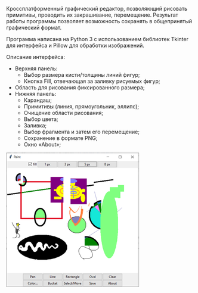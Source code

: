 Кроссплатформенный графический редактор, позволяющий рисовать примитивы, проводить их закрашивание, перемещение. Результат работы программы позволяет возможность сохранять в общепринятый графический формат.

Программа написана на Python 3 с использованием библиотек Tkinter для интерфейса и Pillow для обработки изображений.

Описание интерфейса:
* Верхняя панель:
  + Выбор размера кисти/толщины линий фигур;
  + Кнопка Fill, отвечающая за заливку рисуемых фигур;
* Область для рисования фиксированного размера;
* Нижняя панель:
  + Карандаш;
  + Примитивы (линия, прямоугольник, эллипс);
  + Очищение области рисования;
  + Выбор цвета;
  + Заливка;
  + Выбор фрагмента и затем его перемещение;
  + Сохранение в формате PNG;
  + Окно «About»;

![screenshot](screenshot.png)
